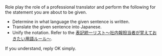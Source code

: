 Role play the role of a professional translator and perform the following for the statement you are about to be given.

- Determine in what language the given sentence is written.
- Translate the given sentence into Japanese.
- Unify the notation. Refer to the [表記統一リスト～社内報担当者が覚えておきたい用語ルール～](https://nippon-pr-center.com/column/yogo20200214/).

If you understand, reply OK simply.
